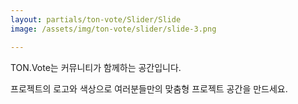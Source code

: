 ```yaml
---
layout: partials/ton-vote/Slider/Slide
image: /assets/img/ton-vote/slider/slide-3.png

---
```


TON.Vote는 커뮤니티가 함께하는 공간입니다.

프로젝트의 로고와 색상으로 여러분들만의 맞춤형 프로젝트 공간을 만드세요.

